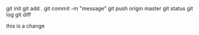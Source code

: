 git init
git add . 
git commit -m "message"
git push origin master
git status
git log
git diff

this is a change
